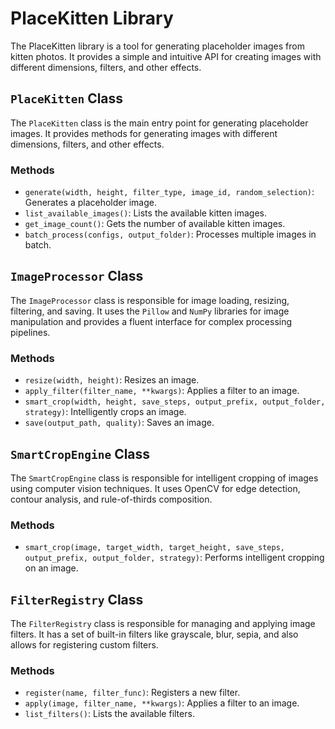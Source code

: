 # PlaceKitten Library

The PlaceKitten library is a tool for generating placeholder images from kitten photos. It provides a simple and intuitive API for creating images with different dimensions, filters, and other effects.

## `PlaceKitten` Class

The `PlaceKitten` class is the main entry point for generating placeholder images. It provides methods for generating images with different dimensions, filters, and other effects.

### Methods

*   `generate(width, height, filter_type, image_id, random_selection)`: Generates a placeholder image.
*   `list_available_images()`: Lists the available kitten images.
*   `get_image_count()`: Gets the number of available kitten images.
*   `batch_process(configs, output_folder)`: Processes multiple images in batch.

## `ImageProcessor` Class

The `ImageProcessor` class is responsible for image loading, resizing, filtering, and saving. It uses the `Pillow` and `NumPy` libraries for image manipulation and provides a fluent interface for complex processing pipelines.

### Methods

*   `resize(width, height)`: Resizes an image.
*   `apply_filter(filter_name, **kwargs)`: Applies a filter to an image.
*   `smart_crop(width, height, save_steps, output_prefix, output_folder, strategy)`: Intelligently crops an image.
*   `save(output_path, quality)`: Saves an image.

## `SmartCropEngine` Class

The `SmartCropEngine` class is responsible for intelligent cropping of images using computer vision techniques. It uses OpenCV for edge detection, contour analysis, and rule-of-thirds composition.

### Methods

*   `smart_crop(image, target_width, target_height, save_steps, output_prefix, output_folder, strategy)`: Performs intelligent cropping on an image.

## `FilterRegistry` Class

The `FilterRegistry` class is responsible for managing and applying image filters. It has a set of built-in filters like grayscale, blur, sepia, and also allows for registering custom filters.

### Methods

*   `register(name, filter_func)`: Registers a new filter.
*   `apply(image, filter_name, **kwargs)`: Applies a filter to an image.
*   `list_filters()`: Lists the available filters.
